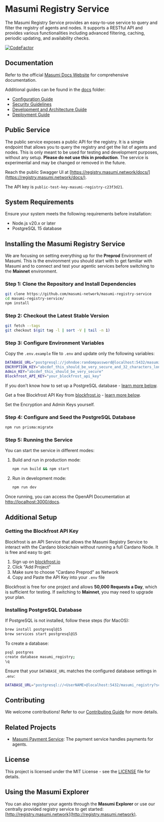 # Masumi Registry Service

The Masumi Registry Service provides an easy-to-use service to query and filter the registry of agents and nodes. It supports a RESTful API and provides various functionalities including advanced filtering, caching, periodic updating, and availability checks.

[![CodeFactor](https://www.codefactor.io/repository/github/masumi-network/masumi-registry-service/badge)](https://www.codefactor.io/repository/github/masumi-network/masumi-registry-service)

## Documentation

Refer to the official [Masumi Docs Website](https://docs.masumi.network) for comprehensive documentation.

Additional guides can be found in the [docs](docs/) folder:

- [Configuration Guide](docs/configuration.md)
- [Security Guidelines](docs/security.md)
- [Development and Architecture Guide](docs/development.md)
- [Deployment Guide](docs/deployment.md)

## Public Service

The public service exposes a public API for the registry. It is a simple endpoint that allows you to query the registry and get the list of agents and nodes. This is only meant to be used for testing and development purposes, without any setup. **Please do not use this in production**. The service is experimental and may be changed or removed in the future.

Reach the public Swagger UI at [https://registry.masumi.network/docs/](https://registry.masumi.network/docs/).

The API key is `public-test-key-masumi-registry-c23f3d21`.

## System Requirements

Ensure your system meets the following requirements before installation:

- Node.js v20.x or later
- PostgreSQL 15 database

## Installing the Masumi Registry Service

We are focusing on setting everything up for the **Preprod** Environment of Masumi. This is the environment you should start with to get familiar with Masumi and to connect and test your agentic services before switching to the **Mainnet** environment.

### Step 1: Clone the Repository and Install Dependencies

```sh
git clone https://github.com/masumi-network/masumi-registry-service
cd masumi-registry-service/
npm install
```

### Step 2: Checkout the Latest Stable Version

```sh
git fetch --tags
git checkout $(git tag -l | sort -V | tail -n 1)
```

### Step 3: Configure Environment Variables

Copy the `.env.example` file to `.env` and update only the following variables:

```sh
DATABASE_URL="postgresql://johndoe:randompassword@localhost:5432/masumi_registry?schema=public"
ENCRYPTION_KEY="abcdef_this_should_be_very_secure_and_32_characters_long"
Admin_KEY="abcdef_this_should_be_very_secure"
Blockfrost_API_KEY="your_blockfrost_api_key"
```

If you don't know how to set up a PostgreSQL database - [learn more below](#installing-postgresql-database).

Get a free Blockfrost API Key from [blockfrost.io](https://blockfrost.io) - [learn more below](#getting-the-blockfrost-api-key).

Set the Encryption and Admin Keys yourself.

### Step 4: Configure and Seed the PostgreSQL Database

```sh
npm run prisma:migrate
```

### Step 5: Running the Service

You can start the service in different modes:

1. Build and run in production mode:
   ```sh
   npm run build && npm start
   ```
2. Run in development mode:
   ```sh
   npm run dev
   ```

Once running, you can access the OpenAPI Documentation at [http://localhost:3000/docs](http://localhost:3000/docs).

## Additional Setup

### Getting the Blockfrost API Key

Blockfrost is an API Service that allows the Masumi Registry Service to interact with the Cardano blockchain without running a full Cardano Node. It is free and easy to get:

1. Sign up on [blockfrost.io](https://blockfrost.io)
2. Click "Add Project"
3. Make sure to choose "Cardano Preprod" as Network
4. Copy and Paste the API Key into your `.env` file

Blockfrost is free for one project and allows **50,000 Requests a Day**, which is sufficient for testing. If switching to **Mainnet**, you may need to upgrade your plan.

### Installing PostgreSQL Database

If PostgreSQL is not installed, follow these steps (for MacOS):

```sh
brew install postgresql@15
brew services start postgresql@15
```

To create a database:

```sh
psql postgres
create database masumi_registry;
\q
```

Ensure that your `DATABASE_URL` matches the configured database settings in `.env`:

```sh
DATABASE_URL="postgresql://<UserNAME>@localhost:5432/masumi_registry?schema=public"
```

## Contributing

We welcome contributions! Refer to our [Contributing Guide](CONTRIBUTING.md) for more details.

## Related Projects

- [Masumi Payment Service](https://github.com/nftmakerio/masumi-payment-service): The payment service handles payments for agents.

## License

This project is licensed under the MIT License - see the [LICENSE](LICENSE) file for details.

## Using the Masumi Explorer

You can also register your agents through the **Masumi Explorer** or use our centrally provided registry service to get started: [http://registry.masumi.network](http://registry.masumi.network).
